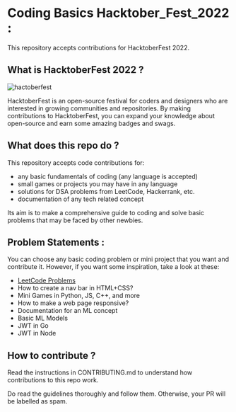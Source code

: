 # Coding Basics Hacktober_Fest_2022 :

This repository accepts contributions for HacktoberFest 2022.

## What is HacktoberFest 2022 ?
![hactoberfest](https://user-images.githubusercontent.com/91965754/193397762-a6fb07b8-3657-4a28-b051-e91d41a27494.png)

HacktoberFest is an open-source festival for coders and designers who are interested in growing communities and repositories. By making contributions to HacktoberFest, you can expand your knowledge about open-source and earn some amazing badges and swags. 

## What does this repo do ?
This repository accepts code contributions for:

- any basic fundamentals of coding (any language is accepted)
- small games or projects you may have in any language
- solutions for DSA problems from LeetCode, Hackerrank, etc.
- documentation of any tech related concept

Its aim is to make a comprehensive guide to coding and solve basic problems that may be faced by other newbies. 

## Problem Statements :
You can choose any basic coding problem or mini project that you want and contribute it. However, if you want some inspiration, take a look at these:

- [LeetCode Problems]([url](https://leetcode.com/problemset/algorithms/))
- How to create a nav bar in HTML+CSS?
- Mini Games in Python, JS, C++, and more
- How to make a web page responsive?
- Documentation for an ML concept
- Basic ML Models
- JWT in Go
- JWT in Node

## How to contribute ?

Read the instructions in CONTRIBUTING.md to understand how contributions to this repo work. 

Do read the guidelines thoroughly and follow them. Otherwise, your PR will be labelled as spam.
